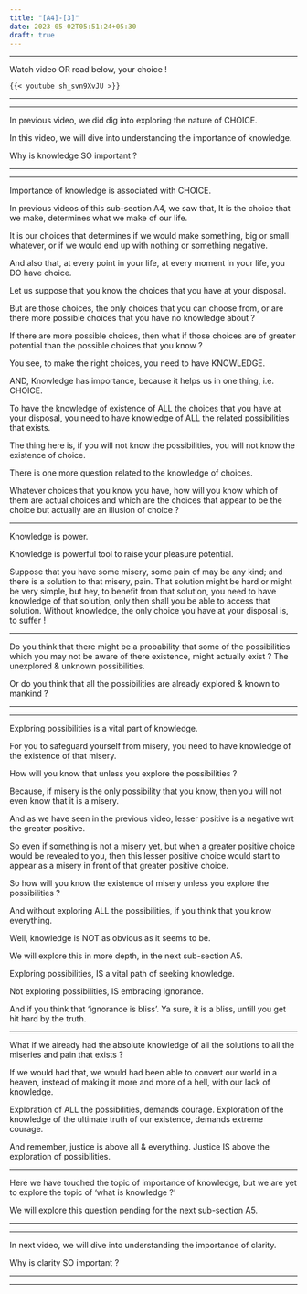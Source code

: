 ```yaml
---
title: "[A4]-[3]"
date: 2023-05-02T05:51:24+05:30
draft: true
---
```


---

Watch video OR read below, your choice !

```
{{< youtube sh_svn9XvJU >}}
```

---

---

In previous video, we did dig into exploring the nature of CHOICE.

In this video, we will dive into understanding the importance of knowledge.

Why is knowledge SO important ?

---

---

Importance of knowledge is associated with CHOICE.

In previous videos of this sub-section A4, we saw that, It is the choice that we make, determines what we make
of our life.

It is our choices that determines if we would make something, big or small whatever, or if we would end up with nothing or something negative.

And also that, at every point in your life, at every moment in your life, you DO have choice.

Let us suppose that you know the choices that you have at your disposal.

But are those choices, the only choices that you can choose from, or are there more possible choices that you have no knowledge about ?

If there are more possible choices, then what if those choices are of greater potential than the possible choices that you know ?

You see, to make the right choices, you need to have KNOWLEDGE.

AND, Knowledge has importance, because it helps us in one thing, i.e. CHOICE.

To have the knowledge of existence of ALL the choices that you have at your disposal, you need to have knowledge of ALL the related possibilities that exists.

The thing here is, if you will not know the possibilities, you will not know the existence of choice.

There is one more question related to the knowledge of choices.

Whatever choices that you know you have, how will you know which of them are actual choices and which are the choices that appear to be the choice but actually are an illusion of choice ?

---

Knowledge is power.

Knowledge is powerful tool to raise your pleasure potential.

Suppose that you have some misery, some pain of may be any kind; and there is a solution to that misery, pain. That solution might be hard or might be very simple, but hey, to benefit from that solution, you need to have knowledge of that solution, only then shall you be able to access that solution. Without knowledge, the only choice you have at your disposal is, to suffer !

-------------------

Do you think that there might be a probability that some of the possibilities which you may not be aware of there existence, might actually exist ? The unexplored & unknown possibilities.

Or do you think that all the possibilities are already explored & known to mankind ?

-------------------

---

Exploring possibilities is a vital part of knowledge.

For you to safeguard yourself from misery, you need to have knowledge of the existence of that misery.

How will you know that unless you explore the possibilities ?

Because, if misery is the only possibility that you know, then you will not even know that it is a misery.

And as we have seen in the previous video, lesser positive is a negative wrt the greater positive.

So even if something is not a misery yet, but when a greater positive choice would be revealed to you, then this lesser positive choice would start to appear as a misery in front of that greater positive choice.

So how will you know the existence of misery unless you explore the possibilities ?

And without exploring ALL the possibilities, if you think that you know everything.

Well, knowledge is NOT as obvious as it seems to be.

We will explore this in more depth, in the next sub-section A5.

Exploring possibilities, IS a vital path of seeking knowledge.

Not exploring possibilities, IS embracing ignorance.

And if you think that ‘ignorance is bliss’. Ya sure, it is a bliss, untill you get hit hard by the truth.

---

What if we already had the absolute knowledge of all the solutions to all the miseries and pain that exists ?

If we would had that, we would had been able to convert our world in a heaven, instead of making it more and more of a hell, with our lack of knowledge.

Exploration of ALL the possibilities, demands courage. Exploration of the knowledge of the ultimate truth of our existence, demands extreme courage.

And remember, justice is above all & everything. Justice IS above the exploration of possibilities.

---

Here we have touched the topic of importance of knowledge, but we are yet to explore the topic of ‘what is knowledge ?’

We will explore this question pending for the next sub-section A5.

---

---

In next video, we will dive into understanding the importance of clarity.

Why is clarity SO important ?

---

---
